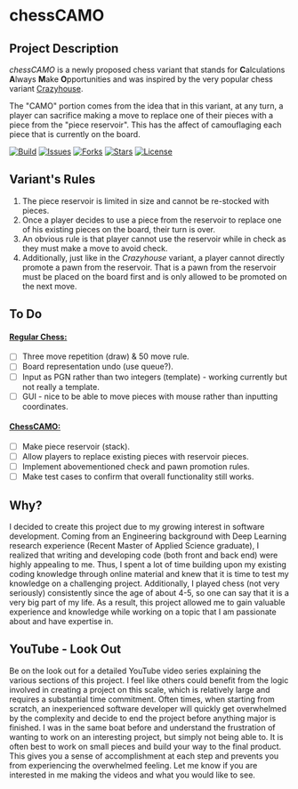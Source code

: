 # chessCAMO

## Project Description

*chessCAMO* is a newly proposed chess variant that stands for **C**alculations **A**lways **M**ake **O**pportunities and was inspired by the very popular chess variant <a href="https://en.wikipedia.org/wiki/Crazyhouse" target="__blank">Crazyhouse</a>.

The "CAMO" portion comes from the idea that in this variant, at any turn, a player can sacrifice making a move to replace one of their pieces with a piece from the "piece reservoir". This has the affect of camouflaging each piece that is currently on the board. 

[![Build](https://img.shields.io/github/workflow/status/lbragile/chessCAMO/Unit_Testing/master)](https://github.com/lbragile/chessCAMO/runs/767346134?check_suite_focus=true) [![Issues](https://img.shields.io/github/issues/lbragile/chessCAMO)](https://github.com/lbragile/chessCAMO/issues) [![Forks](https://img.shields.io/github/forks/lbragile/chessCAMO)](https://github.com/lbragile/chessCAMO) [![Stars](https://img.shields.io/github/stars/lbragile/chessCAMO)](https://github.com/lbragile/chessCAMO) [![License](https://img.shields.io/github/license/lbragile/chessCAMO)](https://github.com/lbragile/chessCAMO/blob/master/LICENSE)

## Variant's Rules

1. The piece reservoir is limited in size and cannot be re-stocked with pieces.
2. Once a player decides to use a piece from the reservoir to replace one of his existing pieces on the board, their turn is over.
3. An obvious rule is that player cannot use the reservoir while in check as they must make a move to avoid check.
4. Additionally, just like in the *Crazyhouse* variant, a player cannot directly promote a pawn from the reservoir. That is a pawn from the reservoir must be placed on the board first and is only allowed to be promoted on the next move.

## To Do

#### <u>Regular Chess:</u>

- [ ] Three move repetition (draw) & 50 move rule.
- [ ] Board representation undo (use queue?).
- [ ] Input as PGN rather than two integers (template) - working currently but not really a template.
- [ ] GUI - nice to be able to move pieces with mouse rather than inputting coordinates.

#### <u>ChessCAMO:</u>

- [ ] Make piece reservoir (stack).
- [ ] Allow players to replace existing pieces with reservoir pieces.
- [ ] Implement abovementioned check and pawn promotion rules.
- [ ] Make test cases to confirm that overall functionality still works.

## Why?

I decided to create this project due to my growing interest in software development. Coming from an Engineering background with Deep Learning research experience (Recent Master of Applied Science graduate), I realized that writing and developing code (both front and back end) were highly
appealing to me. Thus, I spent a lot of time building upon my existing coding knowledge through online material and knew that it is time to test my knowledge on a challenging project. Additionally, I played chess (not very seriously) consistently since the age of about 4-5, so one can say that it is a very
big part of my life. As a result, this project allowed me to gain valuable experience and knowledge while working on a topic that I am passionate about and have expertise in.

## YouTube - Look Out

Be on the look out for a detailed YouTube video series explaining the various sections of this project. I feel like others could benefit from the logic involved in creating a project on this scale, which is relatively large and requires a substantial time commitment. Often times, when starting from scratch, an inexperienced software developer will quickly get overwhelmed by the complexity and decide to end the project before anything major is finished. I was in the same boat before and understand the frustration of wanting to work on an interesting project, but simply not being able to. It is often best to work on small pieces and build your way to the final product. This gives you a sense of accomplishment at each step and prevents you from experiencing the overwhelmed feeling. Let me know if you are interested in me making the videos and what you would like to see.